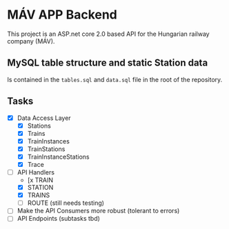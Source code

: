 # MÁV APP Backend

This project is an ASP.net core 2.0 based API for the Hungarian railway company (MÁV).

## MySQL table structure and static Station data

Is contained in the `tables.sql` and `data.sql` file in the root of the repository.

## Tasks

- [x] Data Access Layer
  - [x] Stations
  - [x] Trains
  - [x] TrainInstances
  - [x] TrainStations
  - [x] TrainInstanceStations
  - [x] Trace

- [ ] API Handlers
  - [x TRAIN
  - [x] STATION
  - [x] TRAINS
  - [ ] ROUTE (still needs testing)

- [ ] Make the API Consumers more robust (tolerant to errors)
- [ ] API Endpoints (subtasks tbd)